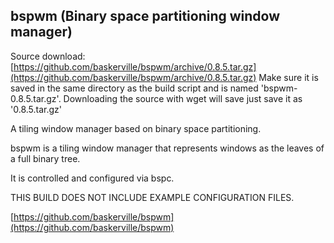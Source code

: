 bspwm (Binary space partitioning window manager)
------------------------------------------------

Source download: [https://github.com/baskerville/bspwm/archive/0.8.5.tar.gz](https://github.com/baskerville/bspwm/archive/0.8.5.tar.gz)
Make sure it is saved in the same directory as the build script and is named 'bspwm-0.8.5.tar.gz'. Downloading the source with wget
will save just save it as '0.8.5.tar.gz'

A tiling window manager based on binary space partitioning.

bspwm is a tiling window manager that represents windows as 
the leaves of a full binary tree.

It is controlled and configured via bspc.

THIS BUILD DOES NOT INCLUDE EXAMPLE CONFIGURATION FILES.

[https://github.com/baskerville/bspwm](https://github.com/baskerville/bspwm)
